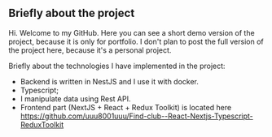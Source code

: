 ## Briefly about the project
Hi. Welcome to my GitHub. Here you can see a short demo version of the project, because it is only for portfolio. I don't plan to post the full version of the project here, because it's a personal project.

Briefly about the technologies I have implemented in the project:
- Backend is written in NestJS and I use it with docker.
- Typescript;
- I manipulate data using Rest API.
- Frontend part (NextJS + React + Redux Toolkit) is located here https://github.com/uuu8001uuu/Find-club--React-Nextjs-Typescript-ReduxToolkit
